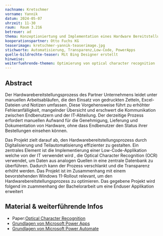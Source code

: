 ```yaml
---
nachname: Kretschmer   
vorname: Yannik 
datum: 2024-05-07
uhrzeit: 11-30
raum:  Raum 3.216
betreuer: ad
thema: Konzeptioniertung und Implementation eines Hardware Bereitstellungsprozesses auf Low Code Basis
kooperationspartner: Otto Fuchs KG
teaserimage: kretschmer-yannik-teaserimage.jpg
stichworte: Automatisierung, Transparenz,Low-Code, PowerApps 
quelle-bildrechte-teaser: Mit Bing Designer erstellt 
hinweise:
weiterfuehrende-themen: Optimierung von optical character recognition | Vergleiche unterschiedlicher Low Code Plattformen | 
---
```


## Abstract

Der Hardwarebereitstellungsprozess des Partner Unternehmens leidet unter manuellen Arbeitsabläufen, die den Einsatz von gedruckten Zetteln, Excel-Dateien und Notizen umfassen. Diese Vorgehensweise führt zu erhöhter Fehleranfälligkeit, mangelnder Übersicht und erschwert die Kommunikation zwischen Endbenutzern und der IT-Abteilung. Der derzeitige Prozess erfordert manuellen Aufwand für die Genehmigung, Lieferung und Dokumentation von Hardware, ohne dass Endbenutzer den Status ihrer Bestellungen einsehen können.

Das Projekt zielt darauf ab, den Hardwarebereitstellungsprozess durch Digitalisierung und Teilautomatisierung effizienter zu gestalten. Ein zentrales Element ist die Implementierung einer Low-Code-Applikation welche von der IT verwendet wird , die Optical Character Recognition (OCR) verwendet, um Daten aus analogen Quellen in eine zentrale Datenbank zu überführen. Dadurch kann der Prozess verschlankt und die Transparenz erhöht werden.
 Das Projekt ist im Zusammenhang mit einem bevorstehenden Windows 11-Rollout relevant, um den Hardwarebereitstellungsprozess zu optimieren. Das gegebene Projekt wird folgend im zuammenhang der Bachelorarbeit um eine Enduser Applikation erweitert

 ## Material & weiterführende Infos

 - Paper:[Optical Character Recognition](https://citeseerx.ist.psu.edu/document?repid=rep1&type=pdf&doi=6a4b4f04d5ce3c3592832eb40c23cc8fc5a9131e)
 - [Grundlagen von Microsoft Power Apps](https://learn.microsoft.com/de-de/power-apps/)
 - [Grundlagen von Microsoft Power Automate](https://learn.microsoft.com/de-de/power-automate/)
 